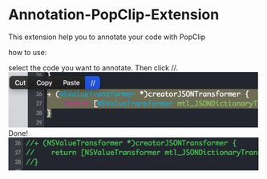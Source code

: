 # Annotation-PopClip-Extension
This extension help you to annotate your code with PopClip

how to use:

select the code you want to annotate. Then click //.
![demo1](https://github.com/sdq/Annotation-PopClip-Extension/blob/master/demo-1.png)
Done!
![demo2](https://github.com/sdq/Annotation-PopClip-Extension/blob/master/demo-2.png)
